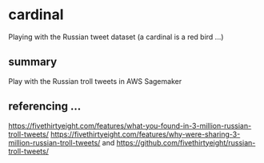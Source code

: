 # cardinal
Playing with the Russian tweet dataset (a cardinal is a red bird ...)

## summary
Play with the Russian troll tweets in AWS Sagemaker

## referencing ...
https://fivethirtyeight.com/features/what-you-found-in-3-million-russian-troll-tweets/
https://fivethirtyeight.com/features/why-were-sharing-3-million-russian-troll-tweets/ and
https://github.com/fivethirtyeight/russian-troll-tweets/
